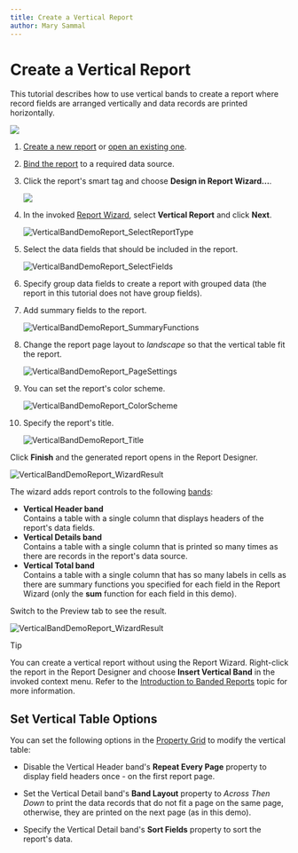 ```yaml
---
title: Create a Vertical Report
author: Mary Sammal
---
```

# Create a Vertical Report

This tutorial describes how to use vertical bands to create a report where record fields are arranged vertically and data records are printed horizontally.

![](../../../../images/eurd-win-VerticalBandDemoReport_Result_Preview.png)

1. [Create a new report](../add-new-reports.md) or [open an existing one](../open-reports.md).

2. [Bind the report](../bind-to-data.md) to a required data source.

3. Click the report's smart tag and choose **Design in Report Wizard...**.

    ![](../../../../images/eurd-win-design-in-report-wizard.png)

    

4. In the invoked [Report Wizard](..\report-designer-tools\report-wizard.md), select **Vertical Report** and click **Next**.

    ![VerticalBandDemoReport_SelectReportType](../../../../images/eurd-VerticalBandDemoReport_SelectReportType.png)

5. Select the data fields that should be included in the report.

    ![VerticalBandDemoReport_SelectFields](../../../../images/eurd-win-VerticalBandDemoReport_SelectFields.png)

6. Specify group data fields to create a report with grouped data (the report in this tutorial does not have group fields).

7. Add summary fields to the report.

    ![VerticalBandDemoReport_SummaryFunctions](../../../../images/eurd-win-VerticalBandDemoReport_SummaryFunctions.png)

8. Change the report page layout to *landscape* so that the vertical table fit the report.

    ![VerticalBandDemoReport_PageSettings](../../../../images/eurd-win-VerticalBandDemoReport_PageSettings.png)

9. You can set the report's color scheme.
    
    ![VerticalBandDemoReport_ColorScheme](../../../../images/eurd-win-VerticalBandDemoReport_ColorScheme.png)

10. Specify the report's title.
    
    ![VerticalBandDemoReport_Title](../../../../images/eurd-win-VerticalBandDemoReport_Title.png)

Click **Finish** and the generated report opens in the Report Designer.

![VerticalBandDemoReport_WizardResult](../../../../images/eurd-win-VerticalBandDemoReport_WizardResult.png)

The wizard adds report controls to the following [bands](..\introduction-to-banded-reports.md):

- **Vertical Header band**  
    Contains a table with a single column that displays headers of the report's data fields.
- **Vertical Details band**  
    Contains a table with a single column that is printed so many times as there are records in the report's data source.
- **Vertical Total band**  
    Contains a table with a single column that has so many labels in cells as there are summary functions you specified for each field in the Report Wizard (only the **sum** function for each field in this demo).

Switch to the Preview tab to see the result.

![VerticalBandDemoReport_WizardResult](../../../../images/eurd-win-VerticalBandDemoReport_WizardResult_Preview.png)

> [!Tip]
> You can create a vertical report without using the Report Wizard. Right-click the report in the Report Designer and choose **Insert Vertical Band** in the invoked context menu. Refer to the [Introduction to Banded Reports](..\introduction-to-banded-reports.md#vertical-bands) topic for more information.

## Set Vertical Table Options

You can set the following options in the [Property Grid](..\report-designer-tools\ui-panels\property-grid-tabbed-view.md) to modify the vertical table:

- Disable the Vertical Header band's **Repeat Every Page** property to display field headers once - on the first report page.

- Set the Vertical Detail band's **Band Layout** property to *Across Then Down* to print the data records that do not fit a page on the same page, otherwise, they are printed on the next page (as in this demo).

- Specify the Vertical Detail band's **Sort Fields** property to sort the report's data.
